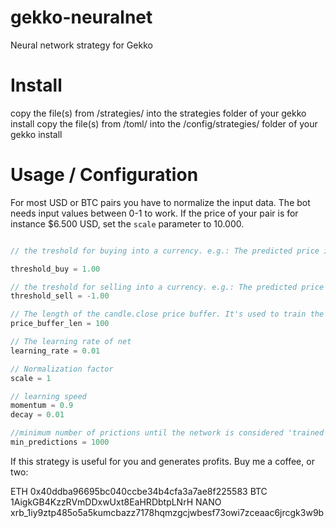 # gekko-neuralnet
Neural network strategy for Gekko

# Install
copy the file(s) from /strategies/ into the strategies folder of your gekko install
copy the file(s) from /toml/ into the /config/strategies/ folder of your gekko install

# Usage / Configuration
For most USD or BTC pairs you have to normalize the input data. The bot needs input values between 0-1 to work. If the price of your pair is for instance $6.500 USD, set the `scale` parameter to 10.000.

```javascript

// the treshold for buying into a currency. e.g.: The predicted price is 1% above the current candle.close

threshold_buy = 1.00

// the treshold for selling into a currency. e.g.: The predicted price is 1% under the current candle.close
threshold_sell = -1.00

// The length of the candle.close price buffer. It's used to train the network on every update cycle.
price_buffer_len = 100

// The learning rate of net
learning_rate = 0.01

// Normalization factor
scale = 1

// learning speed
momentum = 0.9
decay = 0.01

//minimum number of prictions until the network is considered 'trained'. History size should be equal
min_predictions = 1000
```

If this strategy is useful for you and generates profits. Buy me a coffee, or two:
 
ETH 0x40ddba96695bc040ccbe34b4cfa3a7ae8f225583
BTC 1AigkGB4KzzRVmDDxwUxt8EaHRDbtpLNrH
NANO xrb_1iy9ztp485o5a5kumcbazz7178hqmzgcjwbesf73owi7zceaac6jrcgk3w9b
